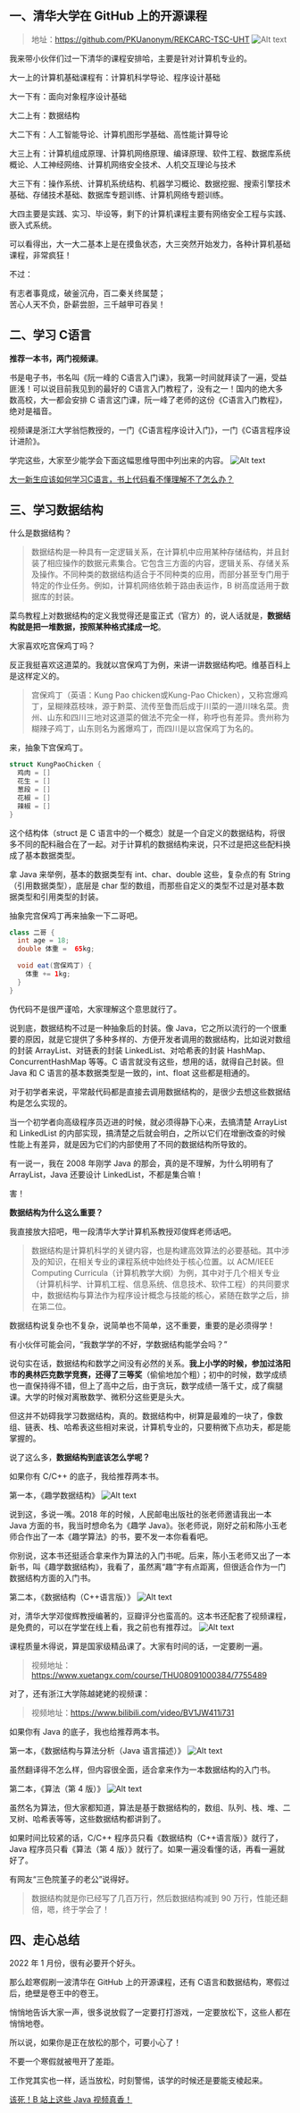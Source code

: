 ## 一、清华大学在 GitHub 上的开源课程

>地址：https://github.com/PKUanonym/REKCARC-TSC-UHT
![Alt text](assets/image.png)

我来带小伙伴们过一下清华的课程安排哈，主要是针对计算机专业的。

大一上的计算机基础课程有：计算机科学导论、程序设计基础

大一下有：面向对象程序设计基础

大二上有：数据结构

大二下有：人工智能导论、计算机图形学基础、高性能计算导论

大三上有：计算机组成原理、计算机网络原理、编译原理、软件工程、数据库系统概论、人工神经网络、计算机网络安全技术、人机交互理论与技术

大三下有：操作系统、计算机系统结构、机器学习概论、数据挖掘、搜索引擎技术基础、存储技术基础、数据库专题训练、计算机网络专题训练。

大四主要是实践、实习、毕设等，剩下的计算机课程主要有网络安全工程与实践、嵌入式系统。

可以看得出，大一大二基本上是在摸鱼状态，大三突然开始发力，各种计算机基础课程，非常疯狂！

不过：

有志者事竟成，破釜沉舟，百二秦关终属楚；<br>
苦心人天不负，卧薪尝胆，三千越甲可吞吴！

## 二、学习 C语言

**推荐一本书，两门视频课**。

书是电子书，书名叫《阮一峰的 C语言入门课》，我第一时间就拜读了一遍，受益匪浅！可以说目前我见到的最好的 C语言入门教程了，没有之一！国内的绝大多数高校，大一都会安排 C 语言这门课，阮一峰了老师的这份《C语言入门教程》，绝对是福音。

视频课是浙江大学翁恺教授的，一门《C语言程序设计入门》，一门《C语言程序设计进阶》。

学完这些，大家至少能学会下面这幅思维导图中列出来的内容。
![Alt text](assets/image-1.png)

[大一新生应该如何学习C语言，书上代码看不懂理解不了怎么办？](https://mp.weixin.qq.com/s/cZq24FJto2gJYWVhbhNBnQ)

## 三、学习数据结构

什么是数据结构？

>数据结构是一种具有一定逻辑关系，在计算机中应用某种存储结构，并且封装了相应操作的数据元素集合。它包含三方面的内容，逻辑关系、存储关系及操作。不同种类的数据结构适合于不同种类的应用，而部分甚至专门用于特定的作业任务。例如，计算机网络依赖于路由表运作，B 树高度适用于数据库的封装。

菜鸟教程上对数据结构的定义我觉得还是蛮正式（官方）的，说人话就是，**数据结构就是把一堆数据，按照某种格式揉成一坨**。

大家喜欢吃宫保鸡丁吗？

反正我挺喜欢这道菜的。我就以宫保鸡丁为例，来讲一讲数据结构吧。维基百科上是这样定义的。


>宫保鸡丁（英语：Kung Pao chicken或Kung-Pao Chicken），又称宫爆鸡丁，呈糊辣荔枝味，源于黔菜、流传至鲁而后成于川菜的一道川味名菜。贵州、山东和四川三地对这道菜的做法不完全一样，称呼也有差异。贵州称为糊辣子鸡丁，山东则名为酱爆鸡丁，而四川是以宫保鸡丁为名的。


来，抽象下宫保鸡丁。

```c
struct KungPaoChicken {
  鸡肉 = []
  花生 = []
  葱段 = []
  花椒 = []
  辣椒 = []
}
```

这个结构体（struct 是 C 语言中的一个概念）就是一个自定义的数据结构，将很多不同的配料融合在了一起。对于计算机的数据结构来说，只不过是把这些配料换成了基本数据类型。

拿 Java 来举例，基本的数据类型有 int、char、double 这些，复杂点的有 String（引用数据类型），底层是 char 型的数组，而那些自定义的类型不过是对基本数据类型和引用类型的封装。

抽象完宫保鸡丁再来抽象一下二哥吧。

```java
class 二哥 {
  int age = 18;
  double 体重 =  65kg;
  
  void eat(宫保鸡丁) {
    体重 += 1kg;
  }
}
```

伪代码不是很严谨哈，大家理解这个意思就行了。

说到底，数据结构不过是一种抽象后的封装。像 Java，它之所以流行的一个很重要的原因，就是它提供了多种多样的、方便开发者调用的数据结构，比如说对数组的封装 ArrayList、对链表的封装 LinkedList、对哈希表的封装 HashMap、ConcurrentHashMap 等等。C 语言就没有这些，想用的话，就得自己封装。但 Java 和 C 语言的基本数据类型是一致的，int、float 这些都是相通的。

对于初学者来说，平常敲代码都是直接去调用数据结构的，是很少去想这些数据结构是怎么实现的。

当一个初学者向高级程序员迈进的时候，就必须得静下心来，去搞清楚 ArrayList 和 LinkedList 的内部实现，搞清楚之后就会明白，之所以它们在增删改查的时候性能上有差异，就是因为它们的内部使用了不同的数据结构所导致的。

有一说一，我在 2008 年刚学 Java 的那会，真的是不理解，为什么明明有了 ArrayList，Java 还要设计 LinkedList，不都是集合嘛！

害！

**数据结构为什么这么重要？**

我直接放大招吧，甩一段清华大学计算机系教授邓俊辉老师话吧。

> 数据结构是计算机科学的关键内容，也是构建高效算法的必要基础。其中涉及的知识，在相关专业的课程系统中始终处于核心位置。以 ACM/IEEE
> Computing
> Curricula（计算机教学大纲）为例，其中对于几个相关专业（计算机科学、计算机工程、信息系统、信息技术、软件工程）的共同要求中，数据结构与算法作为程序设计概念与技能的核心，紧随在数学之后，排在第二位。

数据结构说复杂也不复杂，说简单也不简单，这不重要，重要的是必须得学！

有小伙伴可能会问，“我数学学的不好，学数据结构能学会吗？”

说句实在话，数据结构和数学之间没有必然的关系。**我上小学的时候，参加过洛阳市的奥林匹克数学竞赛，还得了三等奖**（偷偷地加个粗）；初中的时候，数学成绩也一直保持得不错，但上了高中之后，由于贪玩，数学成绩一落千丈，成了瘸腿课。大学的时候对离散数学、微积分这些更是头大。

但这并不妨碍我学习数据结构，真的。数据结构中，树算是最难的一块了，像数组、链表、栈、哈希表这些相对来说，计算机专业的，只要稍微下点功夫，都是能掌握的。

说了这么多，**数据结构到底该怎么学呢？**

如果你有 C/C++ 的底子，我给推荐两本书。

第一本，《趣学数据结构》
![Alt text](assets/image-2.png)

说到这，多说一嘴。2018 年的时候，人民邮电出版社的张老师邀请我出一本 Java 方面的书，我当时想命名为《趣学 Java》。张老师说，刚好之前和陈小玉老师合作出了一本《趣学算法》的书，要不发一本你看看吧。

你别说，这本书还挺适合拿来作为算法的入门书呢。后来，陈小玉老师又出了一本新书，叫《趣学数据结构》，我看了，虽然离“趣”字有点距离，但很适合作为一门数据结构方面的入门书。

第二本，《数据结构（C++语言版）》
![Alt text](assets/image-3.png)

对，清华大学邓俊辉教授编著的，豆瓣评分也蛮高的。这本书还配套了视频课程，是免费的，可以在学堂在线上看，我之前也有推荐过。
![Alt text](assets/image-4.png)


课程质量木得说，算是国家级精品课了。大家有时间的话，一定要刷一遍。

>视频地址：https://www.xuetangx.com/course/THU08091000384/7755489

对了，还有浙江大学陈越姥姥的视频课：

>视频地址：https://www.bilibili.com/video/BV1JW411i731

如果你有 Java 的底子，我也给推荐两本书。

第一本，《数据结构与算法分析（Java 语言描述）》
![Alt text](assets/image-5.png)

虽然翻译得不怎么样，但内容很全面，适合拿来作为一本数据结构的入门书。

第二本，《算法（第 4 版）》
![Alt text](assets/image-6.png)

虽然名为算法，但大家都知道，算法是基于数据结构的，数组、队列、栈、堆、二叉树、哈希表等等，这些数据结构都讲到了。

如果时间比较紧的话，C/C++ 程序员只看《数据结构（C++语言版）》就行了，Java 程序员只看《算法（第 4 版）》就行了。如果一遍没看懂的话，再看一遍就好了。

有网友“三色院堇子的老公”说得好。

> 数据结构就是你已经写了几百万行，然后数据结构减到 90 万行，性能还翻倍，嗯，终于学会了！

## 四、走心总结

2022 年 1 月份，很有必要开个好头。

那么趁寒假刷一波清华在 GitHub 上的开源课程，还有 C语言和数据结构，寒假过后，绝壁是卷王中的卷王。

悄悄地告诉大家一声，很多说放假了一定要打打游戏，一定要放松下，这些人都在悄悄地卷。

所以说，如果你是正在放松的那个，可要小心了！

不要一个寒假就被甩开了差距。

工作党其实也一样，适当放松，时刻警惕，该学的时候还是要能支棱起来。

[该死！B 站上这些 Java 视频真香！](https://mp.weixin.qq.com/s/Wgedf4ZH3_zJXxFxyPPyNQ)